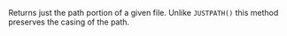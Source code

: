 ﻿Returns just the path portion of a given file. Unlike `JUSTPATH()` this method preserves the casing of the path.